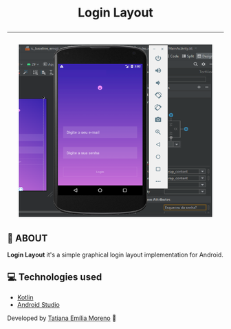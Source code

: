 <h1 align="center">
 Login Layout
 <br/>
 
 ---

<img src="https://github.com/tatmorenno/Login-Layout/blob/master/app/img/login%20app.png" width="450" height="400"/>

<br/>

## 📲 ABOUT

**Login Layout** it's a simple graphical login layout implementation for Android.

## 💻 Technologies used

- [Kotlin](https://kotlinlang.org/)
- [Android Studio](https://developer.android.com/studio)

Developed by [Tatiana Emília Moreno](https://www.linkedin.com/in/tatmorenno/) 🤩

</h1>
